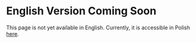 # English Version Coming Soon

This page is not yet available in English.
Currently, it is accessible in Polish [here](/).